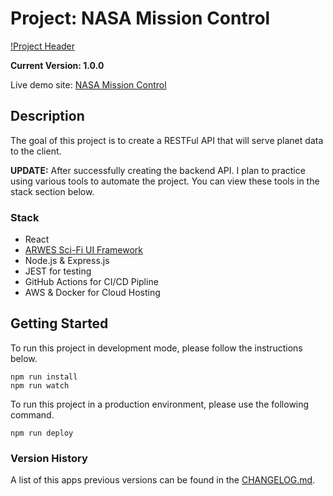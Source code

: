 # Project: NASA Mission Control

[!Project Header](https://raw.githubusercontent.com/IM-Deane/images/main/assets/images/nasa-mission-control.jpg)

**Current Version: 1.0.0**

Live demo site: [NASA Mission Control](http://34.222.179.139:8000/)

## Description

The goal of this project is to create a RESTFul API that will serve planet data
to the client.

**UPDATE:** After successfully creating the backend API. I plan to practice
using various tools to automate the project. You can view these tools in the
stack section below.

### Stack

- React
- [ARWES Sci-Fi UI Framework](https://github.com/arwes/arwes)
- Node.js & Express.js
- JEST for testing
- GitHub Actions for CI/CD Pipline
- AWS & Docker for Cloud Hosting

## Getting Started

To run this project in development mode, please follow the instructions below.

```
npm run install
npm run watch
```

To run this project in a production environment, please use the following
command.

```
npm run deploy
```

### Version History

A list of this apps previous versions can be found in the
[CHANGELOG.md](/CHANGELOG.md).
